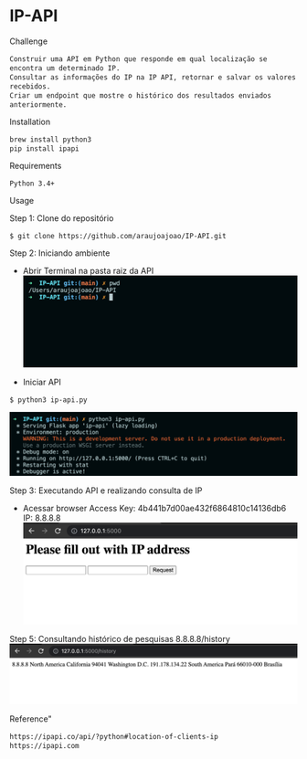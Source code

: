
# IP-API

Challenge
```
Construir uma API em Python que responde em qual localização se encontra um determinado IP.
Consultar as informações do IP na IP API, retornar e salvar os valores recebidos.
Criar um endpoint que mostre o histórico dos resultados enviados anteriormente.
```

Installation
```
brew install python3
pip install ipapi
```

Requirements
```
Python 3.4+
```

Usage

Step 1: Clone do repositório
```
$ git clone https://github.com/araujoajoao/IP-API.git
```

Step 2: Iniciando ambiente 
- Abrir Terminal na pasta raiz da API
![](images/cmd.png)

- Iniciar API
```
$ python3 ip-api.py
```
![](images/init.png)

Step 3: Executando API e realizando consulta de IP
- Acessar browser
Access Key: 4b441b7d00ae432f6864810c14136db6 IP: 8.8.8.8
![](images/search.png)

Step 5: Consultando histórico de pesquisas
8.8.8.8/history
![](images/history.png)

Reference"
```
https://ipapi.co/api/?python#location-of-clients-ip
https://ipapi.com
```
